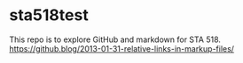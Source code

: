 # sta518test
This repo is to explore GitHub and markdown for STA 518.
https://github.blog/2013-01-31-relative-links-in-markup-files/

